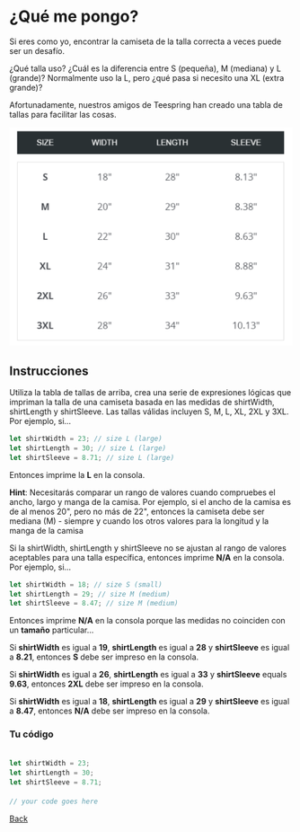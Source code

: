 # ¿Qué me pongo?

Si eres como yo, encontrar la camiseta de la talla correcta a veces puede ser un desafío. 

¿Qué talla uso? ¿Cuál es la diferencia entre S (pequeña), M (mediana) y L (grande)? Normalmente uso la L, pero ¿qué pasa si necesito una XL (extra grande)? 

Afortunadamente, nuestros amigos de Teespring han creado una tabla de tallas para facilitar las cosas.

![](./images/what-i-do-wear.png)

## Instrucciones

Utiliza la tabla de tallas de arriba, crea una serie de expresiones lógicas que impriman la talla de una camiseta basada en las medidas de shirtWidth, shirtLength y shirtSleeve. Las tallas válidas incluyen S, M, L, XL, 2XL y 3XL. Por ejemplo, si...

```javascript
let shirtWidth = 23; // size L (large)
let shirtLength = 30; // size L (large)
let shirtSleeve = 8.71; // size L (large)
```

Entonces imprime la __L__ en la consola.

**Hint**: Necesitarás comparar un rango de valores cuando compruebes el ancho, largo y manga de la camisa. Por ejemplo, si el ancho de la camisa es de al menos 20", pero no más de 22", entonces la camiseta debe ser mediana (M) - siempre y cuando los otros valores para la longitud y la manga de la camisa

Si la shirtWidth, shirtLength y shirtSleeve no se ajustan al rango de valores aceptables para una talla específica, entonces imprime __N/A__ en la consola. Por ejemplo, si...

```javascript
let shirtWidth = 18; // size S (small)
let shirtLength = 29; // size M (medium)
let shirtSleeve = 8.47; // size M (medium)
```

Entonces imprime **N/A** en la consola porque las medidas no coinciden con
un **tamaño** particular...

Si **shirtWidth** es igual a **19**, **shirtLength** es igual a **28** y **shirtSleeve** es igual a  **8.21**, entonces **S** debe ser impreso en la consola.

Si **shirtWidth** es igual a **26**, **shirtLength** es igual a **33** y **shirtSleeve** equals **9.63**, entonces **2XL** debe ser impreso en la consola.

Si **shirtWidth** es igual a **18**, **shirtLength** es igual a **29** y **shirtSleeve** es igual a **8.47**, entonces **N/A** debe ser impreso en la consola.

### Tu código

```javascript

let shirtWidth = 23;
let shirtLength = 30;
let shirtSleeve = 8.71;

// your code goes here
```

[Back](../../readme.md)
